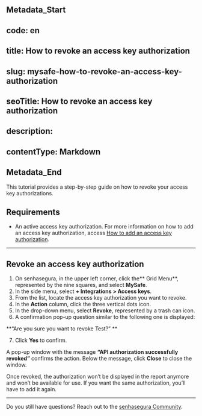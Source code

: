 ## Metadata_Start 
## code: en
## title: How to revoke an access key authorization 
## slug: mysafe-how-to-revoke-an-access-key-authorization 
## seoTitle: How to revoke an access key authorization 
## description:  
## contentType: Markdown 
## Metadata_End
This tutorial provides a step-by-step guide on how to revoke your access key authorizations.

## Requirements

* An active access key authorization. For more information on how to add an access key authorization, access [How to add an access key authorization](/v3-32/docs/mysafe-how-to-add-an-access-key-authorization).

***
## Revoke an access key authorization

1. On senhasegura, in the upper left corner, click the** Grid Menu**, represented by the nine squares, and select **MySafe**.
2. In the side menu, select **+ Integrations > Access keys**.
3. From the list, locate the access key authorization you want to revoke.
4. In the **Action** column, click the three vertical dots icon.
5. In the drop-down menu, select **Revoke**, represented by a trash can icon.
6. A confirmation pop-up question similar to the following one is displayed: 

**“Are you sure you want to revoke Test?” **

7. Click **Yes** to confirm.

A pop-up window with the message **“API authorization successfully revoked”** confirms the action. Below the message, click **Close** to close the window.

Once revoked, the authorization won’t be displayed in the report anymore and won’t be available for use. If you want the same authorization, you’ll have to add it again.

***

Do you still have questions? Reach out to the [senhasegura Community](https://community.senhasegura.io/).